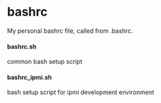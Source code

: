 # bashrc
My personal bashrc file, called from .bashrc.

#### bashrc.sh
common bash setup script

#### bashrc_ipmi.sh
bash setup script for ipmi development environment
